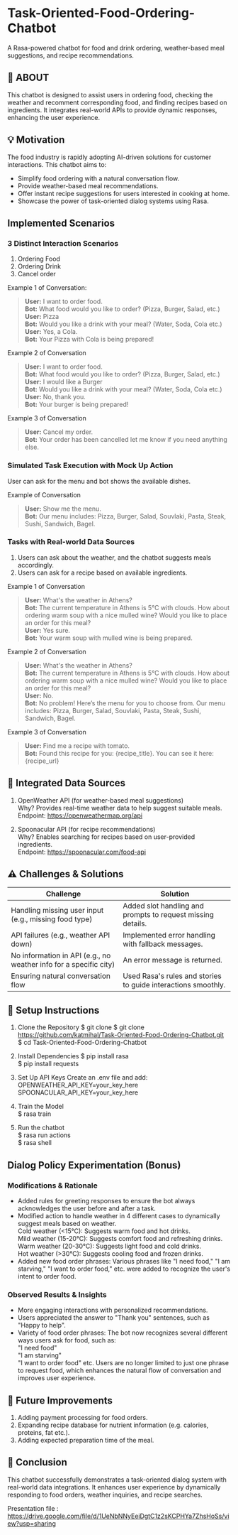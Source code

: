 # Task-Oriented-Food-Ordering-Chatbot
A Rasa-powered chatbot for food and drink ordering, weather-based meal suggestions, and recipe recommendations.

## 📖 ABOUT 

This chatbot is designed to assist users in ordering food, checking the weather and recomment corresponding food, and finding recipes based on ingredients. 
It integrates real-world APIs to provide dynamic responses, enhancing the user experience.

## 💡 Motivation

The food industry is rapidly adopting AI-driven solutions for customer interactions. This chatbot aims to:

- Simplify food ordering with a natural conversation flow.
- Provide weather-based meal recommendations.
- Offer instant recipe suggestions for users interested in cooking at home.
- Showcase the power of task-oriented dialog systems using Rasa.

## Implemented Scenarios

### 3 Distinct Interaction Scenarios

1. Ordering Food
2. Ordering Drink
3. Cancel order 

Example 1 of Conversation:
> **User:** I want to order food.  
> **Bot:** What food would you like to order? (Pizza, Burger, Salad, etc.)  
> **User:** Pizza  
> **Bot:** Would you like a drink with your meal? (Water, Soda, Cola etc.)  
> **User:** Yes, a Cola.  
> **Bot:** Your Pizza with Cola is being prepared!

Example 2 of Conversation
> **User:** I want to order food.  
> **Bot:** What food would you like to order? (Pizza, Burger, Salad, etc.)  
> **User:** I would like a Burger  
> **Bot:** Would you like a drink with your meal? (Water, Soda, Cola etc.)  
> **User:** No, thank you.  
> **Bot:** Your burger is being prepared!

Example 3 of Conversation
> **User:** Cancel my order.  
> **Bot:** Your order has been cancelled let me know if you need anything else.

### Simulated Task Execution with Mock Up Action

User can ask for the menu and bot shows the available dishes.

Example of Conversation
> **User:** Show me the menu.  
> **Bot:** Our menu includes: Pizza, Burger, Salad, Souvlaki, Pasta, Steak, Sushi, Sandwich, Bagel.

### Tasks with Real-world Data Sources

1. Users can ask about the weather, and the chatbot suggests meals accordingly.
2. Users can ask for a recipe based on available ingredients.

Example 1 of Conversation
> **User:** What's the weather in Athens?  
> **Bot:** The current temperature in Athens is 5°C with clouds. How about ordering warm soup with a nice mulled wine? Would you like to place an order for this meal?  
> **User:** Yes sure.  
> **Bot:** Your warm soup with mulled wine is being prepared.  

Example 2 of Conversation
> **User:** What's the weather in Athens?  
> **Bot:** The current temperature in Athens is 5°C with clouds. How about ordering warm soup with a nice mulled wine? Would you like to place an order for this meal?  
> **User:** No.  
> **Bot:** No problem! Here’s the menu for you to choose from. Our menu includes: Pizza, Burger, Salad, Souvlaki, Pasta, Steak, Sushi, Sandwich, Bagel.  

Example 3 of Conversation
> **User:** Find me a recipe with tomato.  
> **Bot:**  Found this recipe for you: {recipe_title}. You can see it here: {recipe_url}
  
## 🔗 Integrated Data Sources

1. OpenWeather API (for weather-based meal suggestions)  
Why? Provides real-time weather data to help suggest suitable meals.  
Endpoint: https://openweathermap.org/api

2. Spoonacular API (for recipe recommendations)  
Why? Enables searching for recipes based on user-provided ingredients.  
Endpoint: https://spoonacular.com/food-api

## ⚠️ Challenges & Solutions

| Challenge | Solution |
|-----------|----------|
| Handling missing user input (e.g., missing food type) | Added slot handling and prompts to request missing details. |
| API failures (e.g., weather API down) | Implemented error handling with fallback messages. |
| No information in API (e.g., no weather info for a specific city) | An error message is returned. |
| Ensuring natural conversation flow | Used Rasa's rules and stories to guide interactions smoothly. |


## 🔑 Setup Instructions

1. Clone the Repository
$ git clone $ git clone https://github.com/katmihal/Task-Oriented-Food-Ordering-Chatbot.git   
$ cd Task-Oriented-Food-Ordering-Chatbot  

2. Install Dependencies
$ pip install rasa    
$ pip install requests

3. Set Up API Keys
Create an .env file and add:  
OPENWEATHER_API_KEY=your_key_here  
SPOONACULAR_API_KEY=your_key_here  

4. Train the Model  
$ rasa train  

5. Run the chatbot  
$ rasa run actions  
$ rasa shell

## Dialog Policy Experimentation (Bonus)

### Modifications & Rationale
- Added rules for greeting responses to ensure the bot always acknowledges the user before and after a task.  
- Modified action to handle weather in 4 different cases to dynamically suggest meals based on weather.  
Cold weather (<15°C): Suggests warm food and hot drinks.  
Mild weather (15-20°C): Suggests comfort food and refreshing drinks.  
Warm weather (20-30°C): Suggests light food and cold drinks.  
Hot weather (>30°C): Suggests cooling food and frozen drinks.  
- Added new food order phrases: Various phrases like "I need food," "I am starving," "I want to order food," etc. were added to recognize the user's intent to order food. 

### Observed Results & Insights
- More engaging interactions with personalized recommendations.  
- Users appreciated the answer to "Thank you" sentences, such as "Happy to help".  
- Variety of food order phrases: The bot now recognizes several different ways users ask for food, such as:  
"I need food"  
"I am starving"  
"I want to order food" etc.
Users are no longer limited to just one phrase to request food, which enhances the natural flow of conversation and improves user experience.  

## 📢 Future Improvements
1. Adding payment processing for food orders.
2. Expanding recipe database for nutrient information (e.g. calories, proteins, fat etc.).
3. Adding expected preparation time of the meal.

## 📌 Conclusion

This chatbot successfully demonstrates a task-oriented dialog system with real-world data integrations. 
It enhances user experience by dynamically responding to food orders, weather inquiries, and recipe searches.


Presentation file : https://drive.google.com/file/d/1UeNbNNyEeiDgtC1z2sKCPHYa7ZhsHoSs/view?usp=sharing
